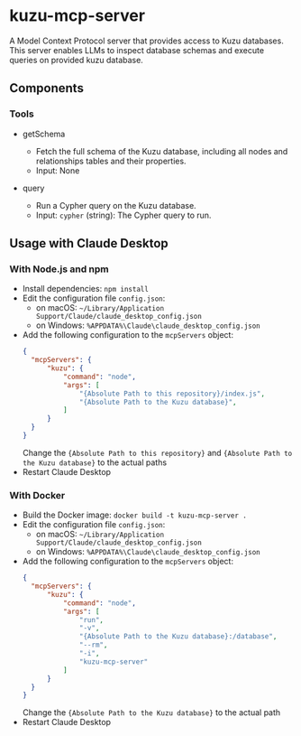 # kuzu-mcp-server

A Model Context Protocol server that provides access to Kuzu databases. This server enables LLMs to inspect database schemas and execute queries on provided kuzu database.

## Components
### Tools 
- getSchema
  -  Fetch the full schema of the Kuzu database, including all nodes and relationships tables and their properties.
  -  Input: None

- query
  - Run a Cypher query on the Kuzu database.
  - Input: `cypher` (string): The Cypher query to run.

## Usage with Claude Desktop
### With Node.js and npm
- Install dependencies: `npm install`
- Edit the configuration file `config.json`:
  - on macOS: `~/Library/Application Support/Claude/claude_desktop_config.json`
  - on Windows: `%APPDATA%\Claude\claude_desktop_config.json`
- Add the following configuration to the `mcpServers` object:
  ```json
  {
    "mcpServers": {
        "kuzu": {
            "command": "node",
            "args": [
                "{Absolute Path to this repository}/index.js",
                "{Absolute Path to the Kuzu database}",
            ]
        }
    }
  }
  ```
  Change the `{Absolute Path to this repository}` and `{Absolute Path to the Kuzu database}` to the actual paths
- Restart Claude Desktop

### With Docker
- Build the Docker image: `docker build -t kuzu-mcp-server .`
- Edit the configuration file `config.json`:
  - on macOS: `~/Library/Application Support/Claude/claude_desktop_config.json`
  - on Windows: `%APPDATA%\Claude\claude_desktop_config.json`
- Add the following configuration to the `mcpServers` object:
  ```json
  {
    "mcpServers": {
        "kuzu": {
            "command": "node",
            "args": [
                "run",
                "-v",
                "{Absolute Path to the Kuzu database}:/database",
                "--rm",
                "-i",
                "kuzu-mcp-server"
            ]
        }
    }
  }
  ```
  Change the `{Absolute Path to the Kuzu database}` to the actual path
- Restart Claude Desktop
